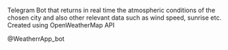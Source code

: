 Telegram Bot that returns in real time the atmospheric conditions of the chosen city and also other relevant data such as wind speed, sunrise etc.
Created using OpenWeatherMap API

@WeatherrApp_bot
